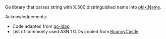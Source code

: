 Go library that parses string with X.500 distringuished name into [pkix.Name](https://golang.org/pkg/crypto/x509/pkix/#Name).

Acknowledgements:

* Code adapted from [go-ldap](https://github.com/go-ldap/ldap/blob/a4f79d8a7cda1dcfbe9efafbd1e1621608881e93/dn.go)
* List of commonly used ASN.1 OIDs copied from [BouncyCastle](https://github.com/bcgit/bc-java/blob/738dfc0132323d66ad27e7ec366666ed3e0638ab/core/src/main/java/org/bouncycastle/asn1/x500/style/RFC4519Style.java)


